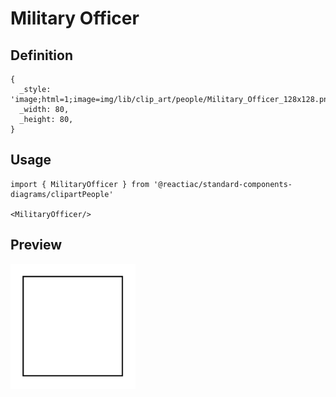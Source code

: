 # Military Officer

## Definition

```
{
  _style: 'image;html=1;image=img/lib/clip_art/people/Military_Officer_128x128.pngstrokeColor=none;',
  _width: 80,
  _height: 80,
}
```

## Usage

```
import { MilitaryOfficer } from '@reactiac/standard-components-diagrams/clipartPeople'

<MilitaryOfficer/>
```

## Preview

<img src="./military-officer.png" width="200"/>
